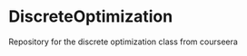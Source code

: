 DiscreteOptimization
====================

Repository for the discrete optimization class from courseera
